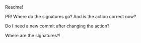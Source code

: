 Readme!

PR! Where do the signatures go? And is the action correct now?

Do I need a new commit after changing the action?

Where are the signatures?!
